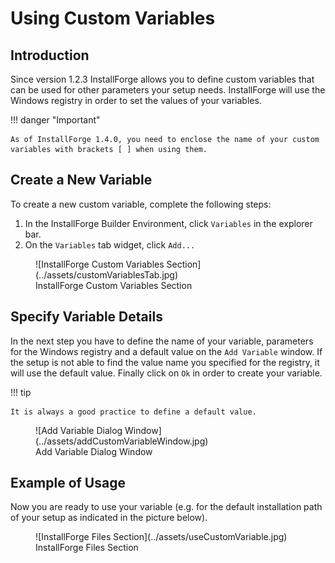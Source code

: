 # Using Custom Variables

## Introduction

Since version 1.2.3 InstallForge allows you to define custom variables that can be used for other parameters your setup
needs. InstallForge will use the Windows registry in order to set the values of your variables.

!!! danger "Important"

    As of InstallForge 1.4.0, you need to enclose the name of your custom variables with brackets [ ] when using them.

## Create a New Variable

To create a new custom variable, complete the following steps:

1. In the InstallForge Builder Environment, click `Variables` in the explorer bar.
1. On the `Variables` tab widget, click `Add...`

<figure markdown>
  ![InstallForge Custom Variables Section](../assets/customVariablesTab.jpg)
  <figcaption>InstallForge Custom Variables Section</figcaption>
</figure>

## Specify Variable Details

In the next step you have to define the name of your variable, parameters for the Windows registry and a default value
on the `Add Variable` window. If the setup is not able to find the value name you specified for the registry, it will
use
the default value. Finally click on `Ok` in order to create your variable.

!!! tip

    It is always a good practice to define a default value.

<figure markdown>
  ![Add Variable Dialog Window](../assets/addCustomVariableWindow.jpg)
  <figcaption>Add Variable Dialog Window</figcaption>
</figure>

## Example of Usage

Now you are ready to use your variable (e.g. for the default installation path of your setup as indicated in the picture
below).

<figure markdown>
  ![InstallForge Files Section](../assets/useCustomVariable.jpg)
  <figcaption>InstallForge Files Section</figcaption>
</figure>
